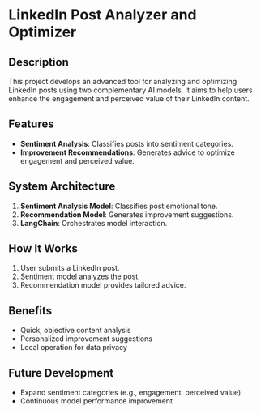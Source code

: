 # LinkedIn Post Analyzer and Optimizer

## Description

This project develops an advanced tool for analyzing and optimizing LinkedIn posts using two complementary AI models. 
It aims to help users enhance the engagement and perceived value of their LinkedIn content.

## Features
- **Sentiment Analysis**: Classifies posts into sentiment categories.
- **Improvement Recommendations**: Generates advice to optimize engagement and perceived value.

## System Architecture
1. **Sentiment Analysis Model**: Classifies post emotional tone.
2. **Recommendation Model**: Generates improvement suggestions.
3. **LangChain**: Orchestrates model interaction.

## How It Works
1. User submits a LinkedIn post.
2. Sentiment model analyzes the post.
3. Recommendation model provides tailored advice.

## Benefits
- Quick, objective content analysis
- Personalized improvement suggestions
- Local operation for data privacy

## Future Development
- Expand sentiment categories (e.g., engagement, perceived value)
- Continuous model performance improvement
